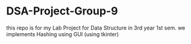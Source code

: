 # DSA-Project-Group-9
this repo is for my Lab Project for Data Structure in 3rd year 1st sem.
we implements Hashing using GUI (using tkinter)
